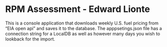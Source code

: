 # RPM Assessment - Edward Lionte

  This is a console application that downloads weekly U.S. fuel pricing from “EIA open api” and saves it to the database. The apppsetings.json file has a connection string for a LocalDB as well as however many days you wish to lookback for the import.
